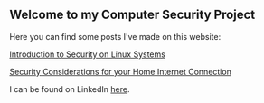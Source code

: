 ## Welcome to my Computer Security Project

Here you can find some posts I've made on this website:

[Introduction to Security on Linux Systems](oneexists.github.io/linux)

[Security Considerations for your Home Internet Connection](oneexists.github.io/routers)


I can be found on LinkedIn [here](https://www.linkedin.com/in/skylar-lynner-826079188/).
